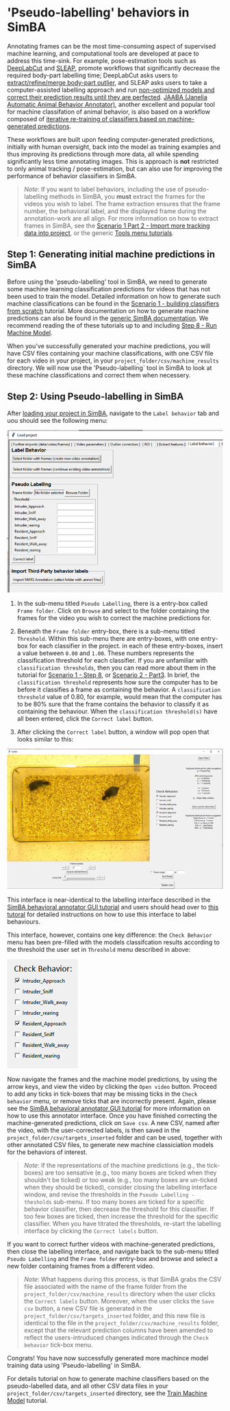 # 'Pseudo-labelling' behaviors in SimBA

Annotating frames can be the most time-consuming aspect of supervised machine learning, and computational tools are developed at pace to address this time-sink. For example, pose-estimation tools such as [DeepLabCut](https://github.com/DeepLabCut/DeepLabCut) and [SLEAP](https://sleap.ai/), promote workflows that significantly decrease the required body-part labelling time; DeepLabCut asks users to [extract/refine/merge body-part outlier](https://github.com/DeepLabCut/DeepLabCut/blob/master/docs/UseOverviewGuide.md#optional-active-learning----network-refinement---extract-outlier-frames-from-a-video), and SLEAP asks users to take a computer-assisted labelling approach and run [non-optimized models and correct their prediction results until they are perfected](https://sleap.ai/tutorials/initial-training.html). [JAABA (Janelia Automatic Animal Behavior Annotator)](http://jaaba.sourceforge.net/), another excellent and  popular tool for machine classifation of animal behavior, is also based on a workflow composed of [iterative re-training of classifiers based on machine-generated predictions](http://jaaba.sourceforge.net/Training.html#Predictions).  

These workflows are built upon feeding computer-generated predictions, initially with human oversight, back into the model as training examples and thus improving its predictions through more data, all while spending significantly less time annotating images. This is approach is **not** restricted to only animal tracking / pose-estimation, but can also use for improving the performance of behavior classifiers in SimBA.

>*Note*: If you want to label behaviors, including the use of pseudo-labelling methods in SimBA, you **must** extract the frames for the videos you wish to label. The frame extraction ensures that the frame number, the behavioral label, and the displayed frame during the annotation-work are all align. For more information on how to extract frames in SimBA, see the [Scenario 1 Part 2 - Import more tracking data into project](https://github.com/sgoldenlab/simba/blob/master/docs/tutorial.md#step-2-optional--import-more-dlc-tracking-data-or-videos), or the generic [Tools menu tutorials](https://github.com/sgoldenlab/simba/blob/master/docs/Tutorial_tools.md#extract-frames).

## Step 1: Generating initial machine predictions in SimBA

Before using the 'pseudo-labelling' tool in SimBA, we need to generate some machine learning classification predictions for videos that has not been used to train the model. Detailed information on how to generate such machine classifications can be found in the [Scenario 1 - building classifiers from scratch](https://github.com/sgoldenlab/simba/blob/master/docs/Scenario1.md) tutorial. More documentation on how to generate machine predictions can also be found in the [generic SimBA documentation](https://github.com/sgoldenlab/simba/blob/master/docs/tutorial.md). We recommend reading the of these tutorials up to and including [Step 8 - Run Machine Model](https://github.com/sgoldenlab/simba/blob/master/docs/tutorial.md#step-8-run-machine-model). 

When you've successfully generated your machine predictions, you will have CSV files containing your machine classifications, with one CSV file for each video in your project, in your `project_folder/csv/machine_results` directory. We will now use the 'Pseudo-labelling` tool in SimBA to look at these machine classifications and correct them when necessery.

## Step 2: Using Pseudo-labelling in SimBA 

After [loading your project in SimBA](https://github.com/sgoldenlab/simba/blob/master/docs/tutorial.md#step-1-load-project-config), navigate to the `Label behavior` tab and uou should see the following menu:

![](/images/Pseudo_1.PNG)

1. In the sub-menu titled `Pseudo Labelling`, there is a entry-box called `Frame folder`. Click on `Browse` and select to the folder containing the frames for the video you wish to correct the machine predictions for.  

2. Beneath the `Frame folder` entry-box, there is a sub-menu titled `Threshold`. Within this sub-menu there are entry-boxes, with one entry-box for each classifier in the project. in each of these entry-boxes, insert a value between `0.00` and `1.00`. These numbers  represents the classification threshold for each classifier. If you are unfamiliar with `classification thresholds`, then you can read more about them in the tutorial for [Scenario 1 - Step 8](https://github.com/sgoldenlab/simba/blob/master/docs/tutorial.md#step-8-run-machine-model), or [Scenario 2 - Part3](https://github.com/sgoldenlab/simba/blob/master/docs/Scenario2.md#part-3-run-the-classifier-on-new-data). In brief, the `classification threshold` represents how sure the computer has to be before it classifies a frame as containing the behavior. A `classification threshold` value of 0.80, for example, would mean that the computer has to be 80% sure that the frame contains the behavior to classify it as containing the behaviour. When the `classification threshold(s)` have all been entered, click the `Correct label` button. 

3. After clicking the `Correct label` button, a window will pop open that looks similar to this:

![](/images/Visualize_05.PNG)

This interface is near-identical to the labelling interface described in the [SimBA behavioral annotator GUI tutorial](https://github.com/sgoldenlab/simba/blob/master/docs/labelling_aggression_tutorial.md) and users should head over to [this tutoral](https://github.com/sgoldenlab/simba/blob/master/docs/labelling_aggression_tutorial.md) for detailed instructions on how to use this interface to label behaviours.

This interface, however, contains one key difference: the `Check Behavior` menu has been pre-filled with the models classifcation results according to the threshold the user set in `Threshold` menu described in above: 

![](/images/Visualize_06.PNG)

Now navigate the frames and the machine model predictions, by using the arrow keys, and view the video by clicking the `Open video` button. Proceed to add any ticks in tick-boxes that may be missing ticks in the `Check behavior` menu, or remove ticks that are incorrectly present. Again, please see the [SimBA behavioral annotator GUI tutorial](https://github.com/sgoldenlab/simba/blob/master/docs/labelling_aggression_tutorial.md) for more information on how to use this annotator interface. Once you have finished correcting the machine-generated predictions, click on `Save csv`. A new CSV, named after the video, with the user-corrected labels, is then saved in the `project_folder/csv/targets_inserted` folder and can be used, together with other annotated CSV files, to generate new machine classiciation models for the behaviors of interest. 

>*Note*: If the representations of the machine predictions (e.g., the tick-boxes) are too sensative (e.g., too many boxes are ticked when they shouldn't be ticked) or too weak (e.g., too many boxes are un-ticked when they should be ticked), consider closing the labelling interface window, and revise the thresholds in the `Pseudo Labelling - thesholds` sub-menu. If too many boxes are ticked for a specific behavior classifier, then decrease the threshold for this classifier. If too few boxes are ticked, then increase the threshold for the specific classifier. When you have titrated the thresholds, re-start the labelling interface by clicking the `Correct labels` button.  

If you want to correct further videos with machine-generated predictions, then close the labelling interface, and navigate back to the sub-menu titled `Pseudo Labelling` and the `Frame folder` entry-box and browse and select a new folder containing frames from a different video. 

>*Note*: What happens during this process, is that SimBA grabs the CSV file associated with the name of the frame folder from the `project_folder/csv/machine_results` directory when the user clicks the `Correct labels` button. Moreover, when the user clicks the `Save csv` button, a new CSV file is generated in the `project_folder/csv/targets_inserted` folder, and this new file is identical to the file in the  `project_folder/csv/machine_results` folder, except that the relevant prediction columns have been amended to reflect the users-intruduced changes indicated through the `Check behavior` tick-box menu. 

Congrats! You have now successfully generated more machince model training data using 'Pseudo-labelling' in SimBA. 

For details tutorial on how to generate machine classifiers based on the pseudo-labelled data, and all other CSV data files in your `project_folder/csv/targets_inserted` directory,  see the [Train Machine Model](https://github.com/sgoldenlab/simba/blob/master/docs/tutorial.md#step-7-train-machine-model) tutorial. 



